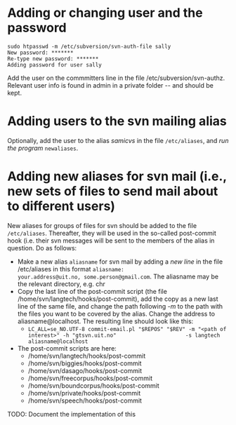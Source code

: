 # Adding or changing user and the password

    sudo htpasswd -m /etc/subversion/svn-auth-file sally
    New password: *******
    Re-type new password: *******
    Adding password for user sally

Add the user on the commmitters line in the file
/etc/subversion/svn-authz. Relevant user info is found in admin in a
private folder -- and should be kept.

# Adding users to the svn mailing alias

Optionally, add the user to the alias _samicvs_ in the file
`/etc/aliases`, and _run the program_ `newaliases`.

# Adding new aliases for svn mail (i.e., new sets of files to send mail about to different users)

New aliases for groups of files for svn should be added to the file
`/etc/aliases`. Thereafter, they will be used in the so-called
post-commit hook (i.e. their svn messages will be sent to the members of
the alias in question. Do as follows:

- Make a new alias `aliasname` for svn mail by adding a _new line_ in
  the file /etc/aliases in this format
  `aliasname:                your.address@uit.no, some.person@gmail.com`.
  The aliasname may be the relevant directory, e.g. chr
- Copy the last line of the post-commit script (the file
  /home/svn/langtech/hooks/post-commit), add the copy as a new last
  line of the same file, and change the path following _-m_ to the
  path with the files you want to be covered by the alias. Change the
  address to aliasname@localhost. The resulting line should look like
  this:
  - `LC_ALL=se_NO.UTF-8 commit-email.pl "$REPOS" "$REV" -m "<path of interest>" -h "gtsvn.uit.no"                      -s langtech aliasname@localhost`
- The post-commit scripts are here:
  - /home/svn/langtech/hooks/post-commit
  - /home/svn/biggies/hooks/post-commit
  - /home/svn/dasago/hooks/post-commit
  - /home/svn/freecorpus/hooks/post-commit
  - /home/svn/boundcorpus/hooks/post-commit
  - /home/svn/private/hooks/post-commit
  - /home/svn/speech/hooks/post-commit

TODO: Document the implementation of this
